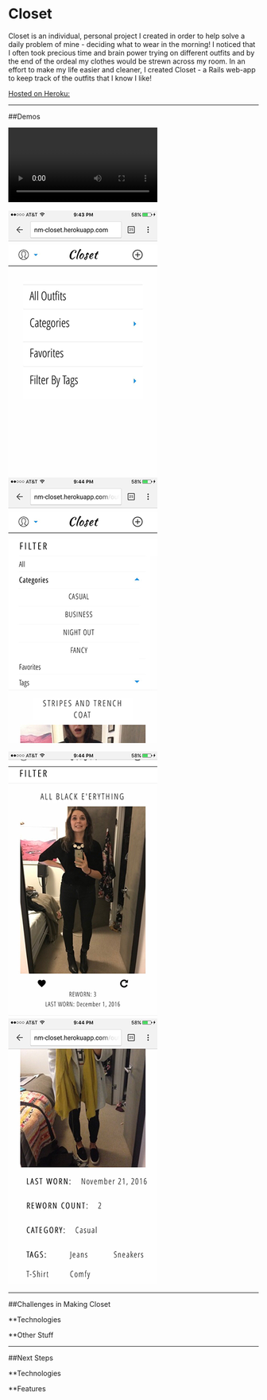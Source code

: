 **Closet**
==============

Closet is an individual, personal project I created in order to help solve a daily problem of mine - deciding what to wear in the morning! I noticed that I often took precious time and brain power trying on different outfits and by the end of the ordeal my clothes would be strewn across my room. In an effort to make my life easier and cleaner, I created Closet - a Rails web-app to keep track of the outfits that I know I like!

[Hosted on Heroku: ](http://nm-closet.herokuapp.com/) 

***

##Demos 

![Video Walk-through](/app/assets/images/markdown_demo/Closet-Demo.m4v) 

![Home Page](/app/assets/images/markdown_demo/IMG_0057.png)  ![Filtering](/app/assets/images/markdown_demo/IMG_0058.png)


![Listing View](/app/assets/images/markdown_demo/IMG_0059.png)  ![Show View](/app/assets/images/markdown_demo/IMG_0060.png)

***

##Challenges in Making Closet

**Technologies

**Other Stuff

***

##Next Steps

**Technologies

**Features
